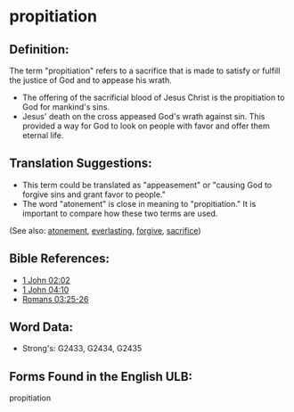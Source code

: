# propitiation

## Definition:

<!-- (We have removed all forms of "propitiation" from the ULB as of 4/16/2020. -->

The term "propitiation" refers to a sacrifice that is made to satisfy or fulfill the justice of God and to appease his wrath.

* The offering of the sacrificial blood of Jesus Christ is the propitiation to God for mankind's sins.
* Jesus' death on the cross appeased God's wrath against sin. This provided a way for God to look on people with favor and offer them eternal life.

## Translation Suggestions:

* This term could be translated as "appeasement" or "causing God to forgive sins and grant favor to people."
* The word "atonement" is close in meaning to "propitiation." It is important to compare how these two terms are used.

(See also: [atonement](../kt/atonement.md), [everlasting](../kt/eternity.md), [forgive](../kt/forgive.md), [sacrifice](../other/sacrifice.md))

## Bible References:

* [1 John 02:02](rc://en/tn/help/1jn/02/02)
* [1 John 04:10](rc://en/tn/help/1jn/04/10)
* [Romans 03:25-26](rc://en/tn/help/rom/03/25)

## Word Data:

* Strong's: G2433, G2434, G2435

## Forms Found in the English ULB:

propitiation


